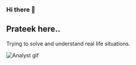 ### Hi there 👋

## Prateek here..

Trying to solve and understand real life situations.

![Analyst](https://raw.githubusercontent.com/abhisheknaiidu/abhisheknaiidu/master/code.gif)
gif


